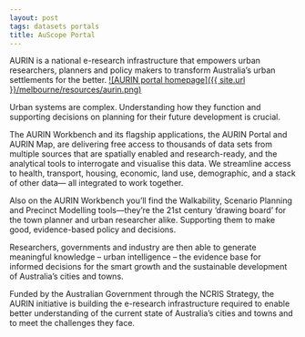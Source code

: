 ```yaml
---
layout: post
tags: datasets portals
title: AuScope Portal
---
```



AURIN is a national e-research infrastructure that empowers urban researchers, planners and policy makers to transform Australia’s urban settlements for the better.
[![AURIN portal homepage]({{ site.url }}/melbourne/resources/aurin.png)](http://aurin.org.au/ "AURIN portal")

 
Urban systems are complex. Understanding how they function and supporting decisions on planning for their future development is crucial.
 
The AURIN Workbench and its flagship applications, the AURIN Portal and AURIN Map, are delivering free access to thousands of data sets from multiple sources that are spatially enabled and research-ready, and the analytical tools to interrogate and visualise this data.  We streamline access to health, transport, housing, economic, land use, demographic, and a stack of other data— all integrated to work together.
 
Also on the AURIN Workbench you’ll find the Walkability, Scenario Planning and Precinct Modelling tools—they’re the 21st century ‘drawing board’ for the town planner and urban researcher alike.  Supporting them to make good, evidence-based policy and decisions.
 
Researchers, governments and industry are then able to generate meaningful knowledge – urban intelligence – the evidence base for informed decisions for the smart growth and the sustainable development of Australia’s cities and towns.
 
Funded by the Australian Government through the NCRIS Strategy, the AURIN initiative is building the e-research infrastructure required to enable better understanding of the current state of Australia’s cities and towns and to meet the challenges they face.
